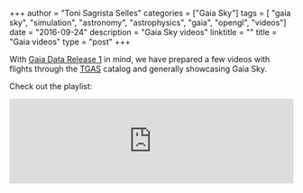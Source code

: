 +++
author = "Toni Sagrista Selles"
categories = ["Gaia Sky"]
tags = [ "gaia sky", "simulation", "astronomy", "astrophysics", "gaia", "opengl", "videos"]
date = "2016-09-24"
description = "Gaia Sky videos"
linktitle = ""
title = "Gaia videos"
type = "post"
+++

With [Gaia Data Release 1](http://sci.esa.int/gaia/58210-gaia-data-release-1/) in mind, we have prepared a few videos with flights through the [TGAS](http://www.cosmos.esa.int/web/gaia/iow_20150115) catalog and generally showcasing Gaia Sky.

Check out the playlist:

<div class="videowrapper">
  <iframe width="100%" src="https://www.youtube.com/embed/videoseries?list=PLDZ2SS9VxN5tZYcjya_KExcqtqba_NWUk" frameborder="0" allowfullscreen></iframe>
</div>
